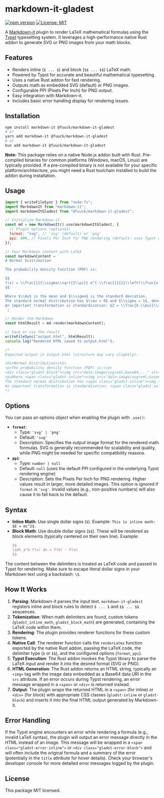 # markdown-it-gladest

[![npm version](https://badge.fury.io/js/@fuuck%2Fmarkdown-it-gladest.svg)](https://www.npmjs.com/package/@fuuck/markdown-it-gladest)
[![License: MIT](https://img.shields.io/badge/License-MIT-yellow.svg)](https://opensource.org/licenses/MIT)

A [Markdown-it](https://github.com/markdown-it/markdown-it) plugin to render LaTeX mathematical formulas using the [Typst](https://typst.app/) typesetting system. It leverages a high-performance native Rust addon to generate SVG or PNG images from your math blocks.

## Features

- Renders inline (`$ ... $`) and block (`$$ ... $$`) LaTeX math.
- Powered by Typst for accurate and beautiful mathematical typesetting.
- Uses a native Rust addon for fast rendering.
- Outputs math as embedded SVG (default) or PNG images.
- Configurable PPI (Pixels Per Inch) for PNG output.
- Easy integration with Markdown-it.
- Includes basic error handling display for rendering issues.

## Installation

```bash
npm install markdown-it @fuuck/markdown-it-gladest
# or
yarn add markdown-it @fuuck/markdown-it-gladest
# or
bun add markdown-it @fuuck/markdown-it-gladest
```

**Note:** This package relies on a native Node.js addon built with Rust. Pre-compiled binaries for common platforms (Windows, macOS, Linux) are typically provided. If a pre-compiled binary is not available for your specific platform/architecture, you might need a Rust toolchain installed to build the addon during installation.

## Usage

```javascript
import { writeFileSync } from "node:fs";
import MarkdownIt from "markdown-it";
import markdownItGladest from "@fuuck/markdown-it-gladest";

// Initialize Markdown-it
const md = new MarkdownIt().use(markdownItGladest, {
  // Plugin options (optional)
  format: "svg", // 'svg' (default) or 'png'
  ppi: 600, // Pixels Per Inch for PNG rendering (default: uses Typst default)
});

// Your Markdown content with LaTeX
const markdownContent = `
# Normal Distribution

The probability density function (PDF) is:

$$
f(x) = \\frac{1}{\\sigma\\sqrt{2\\pi}} e^{-\\frac{1}{2}\\left(\\frac{x-\\mu}{\\sigma}\\right)^2}
$$

Where $\\mu$ is the mean and $\\sigma$ is the standard deviation.
The standard normal distribution has $\\mu = 0$ and $\\sigma = 1$, denoted as $Z \\sim N(0,1)$.
An important transformation is standardization: $Z = \\frac{X-\\mu}{\\sigma}$.
`;

// Render the Markdown
const htmlResult = md.render(markdownContent);

// Save or use the result
writeFileSync("output.html", htmlResult);
console.log("Rendered HTML saved to output.html");

/*
Expected output in output.html (structure may vary slightly):

<h1>Normal Distribution</h1>
<p>The probability density function (PDF) is:</p>
<div class="gladst-block"><img src="data:image/svg+xml;base64,..." alt="f(x) = \\frac{1}{\\sigma\\sqrt{2\\pi}} e^{-\\frac{1}{2}\\left(\\frac{x-\\mu}{\\sigma}\\right)^2}" /></div>
<p>Where <span class="gladst-inline"><img src="data:image/svg+xml;base64,..." alt="\\mu" /></span> is the mean and <span class="gladst-inline"><img src="data:image/svg+xml;base64,..." alt="\\sigma" /></span> is the standard deviation.
The standard normal distribution has <span class="gladst-inline"><img src="data:image/svg+xml;base64,..." alt="\\mu = 0" /></span> and <span class="gladst-inline"><img src="data:image/svg+xml;base64,..." alt="\\sigma = 1" /></span>, denoted as <span class="gladst-inline"><img src="data:image/svg+xml;base64,..." alt="Z \\sim N(0,1)" /></span>.
An important transformation is standardization: <span class="gladst-inline"><img src="data:image/svg+xml;base64,..." alt="Z = \\frac{X-\\mu}{\\sigma}" /></span>.</p>
*/
```

## Options

You can pass an options object when enabling the plugin with `.use()`:

- **`format`**:
  - Type: `'svg' | 'png'`
  - Default: `'svg'`
  - Description: Specifies the output image format for the rendered math formulas. SVG is generally recommended for scalability and quality, while PNG might be needed for specific compatibility reasons.
- **`ppi`**:
  - Type: `number | null`
  - Default: `null` (uses the default PPI configured in the underlying Typst rendering engine)
  - Description: Sets the Pixels Per Inch for PNG rendering. Higher values result in larger, more detailed images. This option is ignored if `format` is `'svg'`. Invalid values (e.g., non-positive numbers) will also cause it to fall back to the default.

## Syntax

- **Inline Math**: Use single dollar signs (`$`). Example: `This is inline math: $E = mc^2$.`
- **Block Math**: Use double dollar signs (`$$`). These will be rendered as block elements (typically centered on their own line). Example:
  ```latex
  $$
  \int_a^b f(x) dx = F(b) - F(a)
  $$
  ```

The content between the delimiters is treated as LaTeX code and passed to Typst for rendering. Make sure to escape literal dollar signs in your Markdown text using a backslash: `\$`.

## How It Works

1.  **Parsing**: Markdown-it parses the input text. `markdown-it-gladest` registers inline and block rules to detect `$ ... $` and `$$ ... $$` sequences.
2.  **Tokenization**: When math delimiters are found, custom tokens (`gladst_inline_math`, `gladst_block_math`) are generated, containing the LaTeX code within them.
3.  **Rendering**: The plugin provides renderer functions for these custom tokens.
4.  **Native Call**: The renderer function calls the `renderLatex` function exported by the native Rust addon, passing the LaTeX code, the delimiter type (`$` or `$$`), and the configured options (`format`, `ppi`).
5.  **Typst Execution**: The Rust addon invokes the Typst library to parse the LaTeX input and render it into the desired format (SVG or PNG).
6.  **HTML Generation**: The Rust addon returns an HTML string, typically an `<img>` tag with the image data embedded as a Base64 data URI in the `src` attribute. If an error occurs during Typst rendering, an error message wrapped in a `<span>` or `<div>` is returned instead.
7.  **Output**: The plugin wraps the returned HTML in a `<span>` (for inline) or `<div>` (for block) with appropriate CSS classes (`gladst-inline` or `gladst-block`) and inserts it into the final HTML output generated by Markdown-it.

## Error Handling

If the Typst engine encounters an error while rendering a formula (e.g., invalid LaTeX syntax), the plugin will output an error message directly in the HTML instead of an image. This message will be wrapped in a `<span class="gladst-error-inline">` or `<div class="gladst-error-block">` and will often include the original formula and a summary of the error (potentially in the `title` attribute for hover details). Check your browser's developer console for more detailed error messages logged by the plugin.

## License

This package MIT licensed.

